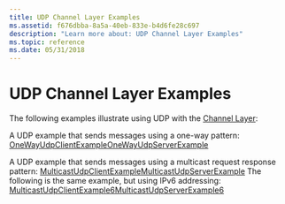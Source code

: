 ```yaml
---
title: UDP Channel Layer Examples
ms.assetid: f676dbba-8a5a-40eb-833e-b4d6fe28c697
description: "Learn more about: UDP Channel Layer Examples"
ms.topic: reference
ms.date: 05/31/2018
---
```


# UDP Channel Layer Examples

The following examples illustrate using UDP with the [Channel Layer](channel-layer-overview.md):

A UDP example that sends messages using a one-way pattern: [OneWayUdpClientExample](onewayudpclientexample.md)[OneWayUdpServerExample](onewayudpserverexample.md)

A UDP example that sends messages using a multicast request response pattern: [MulticastUdpClientExample](multicastudpclientexample.md)[MulticastUdpServerExample](multicastudpserverexample.md) The following is the same example, but using IPv6 addressing: [MulticastUdpClientExample6](multicastudpclientexample6.md)[MulticastUdpServerExample6](multicastudpserverexample6.md)

 

 




